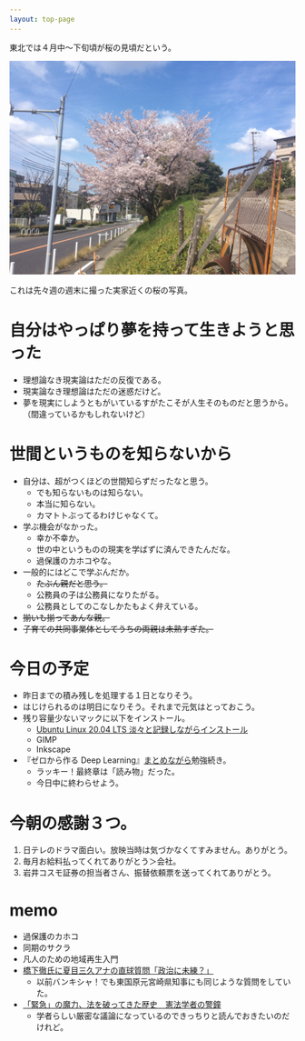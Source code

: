 ```yaml
---
layout: top-page
---
```


東北では４月中〜下旬頃が桜の見頃だという。

![実家近くの桜](key-image.jpg)

これは先々週の週末に撮った実家近くの桜の写真。

# 自分はやっぱり夢を持って生きようと思った

* 理想論なき現実論はただの反復である。
* 現実論なき理想論はただの迷惑だけど。
* 夢を現実にしようともがいているすがたこそが人生そのものだと思うから。  
  （間違っているかもしれないけど）

# 世間というものを知らないから

* 自分は、超がつくほどの世間知らずだったなと思う。
  * でも知らないものは知らない。
  * 本当に知らない。
  * カマトトぶってるわけじゃなくて。
* 学ぶ機会がなかった。
  * 幸か不幸か。
  * 世の中というものの現実を学ばずに済んできたんだな。
  * 過保護のカホコやな。
* 一般的にはどこで学ぶんだか。
  * ~~たぶん親だと思う。~~
  * 公務員の子は公務員になりたがる。
  * 公務員としてのこなしかたもよく弁えている。
* ~~揃いも揃ってあんな親。~~
* ~~子育ての共同事業体としてうちの両親は未熟すぎた。~~


# 今日の予定

* 昨日までの積み残しを処理する１日となりそう。
* はじけられるのは明日になりそう。それまで元気はとっておこう。
* 残り容量少ないマックに以下をインストール。
  * [Ubuntu Linux 20.04 LTS 淡々と記録しながらインストール](https://github.com/izudon/izudon.github.io/wiki/Ubuntu-20.04-LTS)
  * GIMP
  * Inkscape
* 『ゼロから作る Deep Learning』[まとめながら](https://github.com/izudon/izudon.github.io/wiki/ゼロから作る-Deep-Learning)勉強続き。
  * ラッキー！最終章は「読み物」だった。
  * 今日中に終わらせよう。


# 今朝の感謝３つ。

1. 日テレのドラマ面白い。放映当時は気づかなくてすみません。ありがとう。
2. 毎月お給料払ってくれてありがとう＞会社。
3. 岩井コスモ証券の担当者さん、振替依頼票を送ってくれてありがとう。


# memo

* 過保護のカホコ
* 同期のサクラ
* 凡人のための地域再生入門
* [橋下徹氏に夏目三久アナの直球質問「政治に未練？」](https://www.sponichi.co.jp/entertainment/news/2020/04/21/kiji/20200421s00041000211000c.html)
  * 以前バンキシャ！でも東国原元宮崎県知事にも同じような質問をしていた。
* [「緊急」の魔力、法を破ってきた歴史　憲法学者の警鐘](https://digital.asahi.com/articles/ASN4K3CQ3N4BUPQJ00C.html)
  * 学者らしい厳密な議論になっているのできっちりと読んでおきたいのだけれど。
